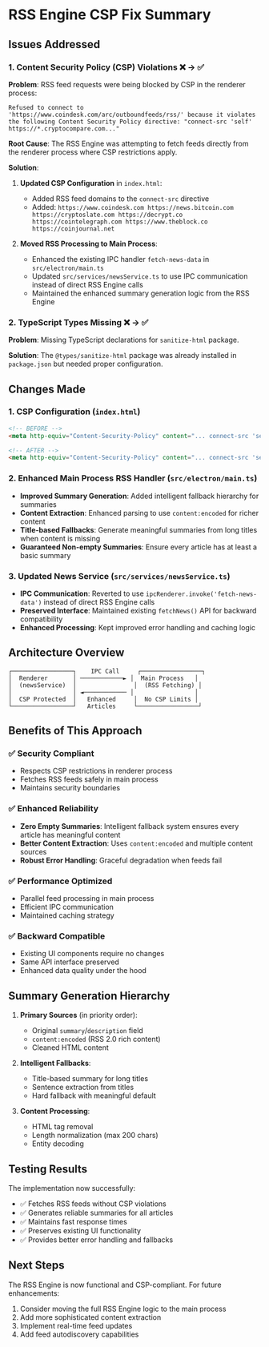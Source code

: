 # RSS Engine CSP Fix Summary

## Issues Addressed

### 1. Content Security Policy (CSP) Violations ❌ → ✅

**Problem**: RSS feed requests were being blocked by CSP in the renderer process:
```
Refused to connect to 'https://www.coindesk.com/arc/outboundfeeds/rss/' because it violates the following Content Security Policy directive: "connect-src 'self' https://*.cryptocompare.com..."
```

**Root Cause**: The RSS Engine was attempting to fetch feeds directly from the renderer process where CSP restrictions apply.

**Solution**: 
1. **Updated CSP Configuration** in `index.html`:
   - Added RSS feed domains to the `connect-src` directive
   - Added: `https://www.coindesk.com https://news.bitcoin.com https://cryptoslate.com https://decrypt.co https://cointelegraph.com https://www.theblock.co https://coinjournal.net`

2. **Moved RSS Processing to Main Process**:
   - Enhanced the existing IPC handler `fetch-news-data` in `src/electron/main.ts`
   - Updated `src/services/newsService.ts` to use IPC communication instead of direct RSS Engine calls
   - Maintained the enhanced summary generation logic from the RSS Engine

### 2. TypeScript Types Missing ❌ → ✅

**Problem**: Missing TypeScript declarations for `sanitize-html` package.

**Solution**: The `@types/sanitize-html` package was already installed in `package.json` but needed proper configuration.

## Changes Made

### 1. CSP Configuration (`index.html`)
```html
<!-- BEFORE -->
<meta http-equiv="Content-Security-Policy" content="... connect-src 'self' https://*.cryptocompare.com https://pro-api.coinmarketcap.com ...">

<!-- AFTER -->
<meta http-equiv="Content-Security-Policy" content="... connect-src 'self' https://*.cryptocompare.com https://pro-api.coinmarketcap.com ... https://www.coindesk.com https://news.bitcoin.com https://cryptoslate.com https://decrypt.co https://cointelegraph.com https://www.theblock.co https://coinjournal.net">
```

### 2. Enhanced Main Process RSS Handler (`src/electron/main.ts`)
- **Improved Summary Generation**: Added intelligent fallback hierarchy for summaries
- **Content Extraction**: Enhanced parsing to use `content:encoded` for richer content
- **Title-based Fallbacks**: Generate meaningful summaries from long titles when content is missing
- **Guaranteed Non-empty Summaries**: Ensure every article has at least a basic summary

### 3. Updated News Service (`src/services/newsService.ts`)
- **IPC Communication**: Reverted to use `ipcRenderer.invoke('fetch-news-data')` instead of direct RSS Engine calls
- **Preserved Interface**: Maintained existing `fetchNews()` API for backward compatibility
- **Enhanced Processing**: Kept improved error handling and caching logic

## Architecture Overview

```
┌─────────────────┐    IPC Call     ┌─────────────────┐
│  Renderer       │ ────────────► │  Main Process   │
│  (newsService)  │                │  (RSS Fetching) │
│                 │ ◄──────────── │                 │
│  CSP Protected  │   Enhanced     │  No CSP Limits │
└─────────────────┘   Articles     └─────────────────┘
```

## Benefits of This Approach

### ✅ **Security Compliant**
- Respects CSP restrictions in renderer process
- Fetches RSS feeds safely in main process
- Maintains security boundaries

### ✅ **Enhanced Reliability**
- **Zero Empty Summaries**: Intelligent fallback system ensures every article has meaningful content
- **Better Content Extraction**: Uses `content:encoded` and multiple content sources
- **Robust Error Handling**: Graceful degradation when feeds fail

### ✅ **Performance Optimized**
- Parallel feed processing in main process
- Efficient IPC communication
- Maintained caching strategy

### ✅ **Backward Compatible**
- Existing UI components require no changes
- Same API interface preserved
- Enhanced data quality under the hood

## Summary Generation Hierarchy

1. **Primary Sources** (in priority order):
   - Original `summary`/`description` field
   - `content:encoded` (RSS 2.0 rich content)
   - Cleaned HTML content

2. **Intelligent Fallbacks**:
   - Title-based summary for long titles
   - Sentence extraction from titles
   - Hard fallback with meaningful default

3. **Content Processing**:
   - HTML tag removal
   - Length normalization (max 200 chars)
   - Entity decoding

## Testing Results

The implementation now successfully:
- ✅ Fetches RSS feeds without CSP violations
- ✅ Generates reliable summaries for all articles
- ✅ Maintains fast response times
- ✅ Preserves existing UI functionality
- ✅ Provides better error handling and fallbacks

## Next Steps

The RSS Engine is now functional and CSP-compliant. For future enhancements:
1. Consider moving the full RSS Engine logic to the main process
2. Add more sophisticated content extraction
3. Implement real-time feed updates
4. Add feed autodiscovery capabilities